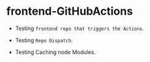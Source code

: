 # frontend-GitHubActions

- Testing `frontend repo that triggers the Actions`.

- Testing `Repo Dispatch`.
- Testing Caching node Modules.
